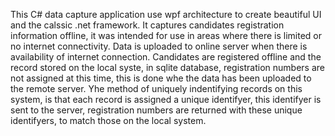 This C# data capture application use wpf architecture to create beautiful UI and the calssic .net framework.
It captures candidates registration information offline, it was intended for use in areas where there is limited or no internet connectivity.
Data is uploaded to online server when there is availability of internet connection.
Candidates are registered offline and the record stored on the local syste, in sqlite database, registration numbers are not assigned at this time,
this is done whe the data has been uploaded to the remote server. Yhe method of uniquely indentifying records on this system, is that each record is assigned a unique
identifyer, this identifyer is sent to the server, registration numbers are returned with these unique identifyers, to match those on the local system.

